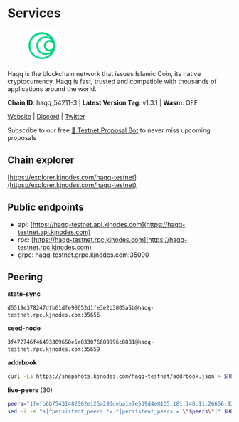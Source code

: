 # Services

<figure><img src="https://raw.githubusercontent.com/kj89/cosmos-images/main/logos/haqq.png" alt=""><figcaption></figcaption></figure>

Haqq is the blockchain network that issues Islamic Coin,  its native cryptocurrency. Haqq is fast, trusted and  compatible with thousands of applications around the world.

**Chain ID**: haqq_54211-3 | **Latest Version Tag**: v1.3.1 | **Wasm**: OFF

[Website](https://islamiccoin.net) | [Discord](https://discord.gg/hU9MHG5kZq) | [Twitter](https://twitter.com/Islamic_Coin)



Subscribe to our free [🤖 Testnet Proposal Bot](https://t.me/kjnodes_testnet_proposal_bot) to never miss upcoming proposals


## Chain explorer
[https://explorer.kjnodes.com/haqq-testnet](https://explorer.kjnodes.com/haqq-testnet)

## Public endpoints

* api: [https://haqq-testnet.api.kjnodes.com](https://haqq-testnet.api.kjnodes.com)
* rpc: [https://haqq-testnet.rpc.kjnodes.com](https://haqq-testnet.rpc.kjnodes.com)
* grpc: haqq-testnet.grpc.kjnodes.com:35090

## Peering

**state-sync**

```text
d5519e378247dfb61dfe90652d1fe3e2b3005a5b@haqq-testnet.rpc.kjnodes.com:35656
```

**seed-node**

```text
3f472746f46493309650e5a033076689996c8881@haqq-testnet.rpc.kjnodes.com:35659
```

**addrbook**
```bash
curl -Ls https://snapshots.kjnodes.com/haqq-testnet/addrbook.json > $HOME/.haqqd/config/addrbook.json
```

**live-peers** (30)
```bash
peers="1fefb6b75431482502e125a290deba1e7e539d4e@135.181.148.11:26656,927a323649e7dd8d4c75da6e5edaee439652b46f@65.109.92.241:20116,47a269c3e30f70d8234a2afd8e9055e74129fde0@65.108.129.29:36656,3df5a68b919177179c6dcb0b9c9354fd6bbba1c8@65.109.92.240:20116,442d3bacb350437b8d9f0f1431e0519b81094100@135.181.62.222:26656,62bf004201a90ce00df6f69390378c3d90f6dd7e@45.83.173.19:26656,230d299006a432b0f44534ca8a19c8c876c0ccb3@85.10.193.246:26656,23ff658b56fbb8bc73372973a34733ff5d79b435@142.132.202.50:11604,8238ddf162ce8a144610e671c63226b0207a1f73@38.242.148.96:36656,78e3ef8adf819b479acc13a2f92ab5c0fa350aeb@66.45.231.30:11464,32a8eec046b95e8646ff0810b4596dc7083a0beb@65.108.145.131:26656,1e09d40584a277c72d6023e2956ff923c9d5e062@85.10.203.117:36656,9eb507f9365313dbe7f426050fec9648298f58ee@109.205.183.51:26656,23a1176c9911eac442d6d1bf15f92eeabb3981d5@45.83.173.18:26656,ed145a35b436878c1f1c10634bd18600f3696e17@95.217.181.142:26656,2d13d679b64e1a574904a140f72815644ec71131@65.21.133.125:30656,16f40215d018c7d657fef0bb5ce2950251d525d2@148.251.51.144:36656,24e894d4d8a18276acf6051cccf369a1ce69842d@65.108.151.105:26656,f57fae1bdea281392b563a58978a2d8c0a37725f@95.217.233.234:26656,a6150d39e4725d28a56f41ebf3c6d457c54bd2f1@34.138.250.4:26656,331ca63236ba05842d561e22c0bcc8582efa60a1@209.126.80.192:26656,b9e8ec4eeb359e1b3cf5675563e72787b9d40adf@95.217.132.146:26656,d5519e378247dfb61dfe90652d1fe3e2b3005a5b@65.109.68.190:35656,59af99085c961a6a5c8dc4bc8b3abffda16ddccb@135.181.38.62:26656,a884387139109784cad9193652b82ef20a85d713@38.242.159.148:26656,f54d4de6d4ae81ec8a2315b54247872b315f198d@65.109.57.9:26656,f93085d78df16bbd16a525683af7f857ce1cd983@188.40.98.169:36656,d7ac44bf8f8d760c3df1a8695145021f35feb985@34.88.220.124:26656,849d98423e3f757233bef91d7b80937329d7684f@162.19.131.173:26656,90b40d2b773090b82aa7788c2d1937e4fd6d2dc0@65.108.231.124:19656"
sed -i -e "s|^persistent_peers *=.*|persistent_peers = \"$peers\"|" $HOME/.haqqd/config/config.toml
```
